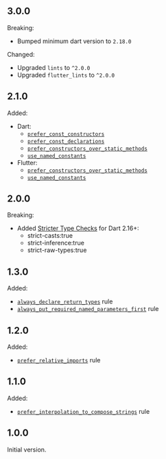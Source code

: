 ## 3.0.0

Breaking:

* Bumped minimum dart version to `2.18.0`

Changed:

* Upgraded `lints` to `^2.0.0`
* Upgraded `flutter_lints` to `^2.0.0`

## 2.1.0

Added:

* Dart:
  - [`prefer_const_constructors`](https://dart-lang.github.io/linter/lints/prefer_const_constructors.html)
  - [`prefer_const_declarations`](https://dart-lang.github.io/linter/lints/prefer_const_declarations.html)
  - [`prefer_constructors_over_static_methods`](https://dart-lang.github.io/linter/lints/prefer_constructors_over_static_methods.html)
  - [`use_named_constants`](https://dart-lang.github.io/linter/lints/use_named_constants.html)
* Flutter:
  - [`prefer_constructors_over_static_methods`](https://dart-lang.github.io/linter/lints/prefer_constructors_over_static_methods.html)
  - [`use_named_constants`](https://dart-lang.github.io/linter/lints/use_named_constants.html)

## 2.0.0

Breaking:

* Added [Stricter Type Checks](https://dart.dev/guides/language/analysis-options#enabling-additional-type-checks) for
  Dart 2.16+:
  * strict-casts:true
  * strict-inference:true
  * strict-raw-types:true

## 1.3.0

Added:

* [`always_declare_return_types`](https://dart-lang.github.io/linter/lints/always_declare_return_types.html) rule
* [`always_put_required_named_parameters_first`](https://dart-lang.github.io/linter/lints/always_put_required_named_parameters_first.html) rule

## 1.2.0

Added:

* [`prefer_relative_imports`](https://dart-lang.github.io/linter/lints/prefer_relative_imports.html) rule

## 1.1.0

Added:

* [`prefer_interpolation_to_compose_strings`](https://dart.dev/tools/linter-rules#prefer_interpolation_to_compose_strings) rule

## 1.0.0

Initial version.
